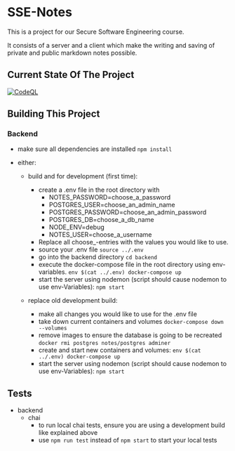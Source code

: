 # SSE-Notes

This is a project for our Secure Software Engineering course.

It consists of a server and a client which make the writing and saving of private and public markdown notes possible.

## Current State Of The Project
[![CodeQL](https://github.com/BranAndSceolan/SSE-Notes/actions/workflows/codeql-analysis.yml/badge.svg)](https://github.com/BranAndSceolan/SSE-Notes/actions/workflows/codeql-analysis.yml)

## Building This Project

### Backend
* make sure all dependencies are installed ``npm install``
* either:

  * build and for development (first time): 
    * create a .env file in the root directory with
      * NOTES_PASSWORD=choose_a_password
      * POSTGRES_USER=choose_an_admin_name
      * POSTGRES_PASSWORD=choose_an_admin_password
      * POSTGRES_DB=choose_a_db_name
      * NODE_ENV=debug
      * NOTES_USER=choose_a_username
    * Replace all choose_-entries with the values you would like to use.
    * source your .env file  ``source ../.env``
    * go into the backend directory ``cd backend``
    * execute the docker-compose file in the root directory using env-variables. ``env $(cat ../.env) docker-compose up``
    * start the server using nodemon (script should cause nodemon to use env-Variables): ``npm start``
    
  * replace old development build:
    * make all changes you would like to use for the .env file
    * take down current containers and volumes ``docker-compose down --volumes``
    * remove images to ensure the database is going to be recreated ``docker rmi postgres notes/postgres adminer``
    * create and start new containers and volumes: ``env $(cat ../.env) docker-compose up``
    * start the server using nodemon (script should cause nodemon to use env-Variables): ``npm start``

## Tests
  * backend
    * chai
      * to run local chai tests, ensure you are using a development build like explained above
      * use ``npm run test`` instead of ``npm start`` to start your local tests